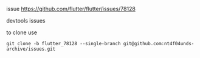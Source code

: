 issue https://github.com/flutter/flutter/issues/78128

devtools issues

to clone use

```
git clone -b flutter_78128 --single-branch git@github.com:nt4f04unds-archive/issues.git
```